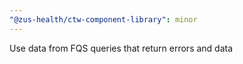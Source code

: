 ```yaml
---
"@zus-health/ctw-component-library": minor
---
```


Use data from FQS queries that return errors and data

